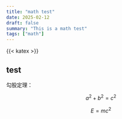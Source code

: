 ```yaml
---
title: "math test"
date: 2025-02-12
draft: false
summary: "This is a math test"
tags: ["math"]
---
```


{{< katex >}}

## test

勾股定理：

$$a^2 + b^2 = c^2$$

$$
\begin{equation}
E = mc^2
\end{equation}
$$
